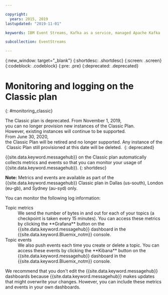 ```yaml
---

copyright:
  years: 2015, 2019
lastupdated: "2019-11-01"

keywords: IBM Event Streams, Kafka as a service, managed Apache Kafka

subcollection: EventStreams

---
```


{:new_window: target="_blank"}
{:shortdesc: .shortdesc}
{:screen: .screen}
{:codeblock: .codeblock}
{:pre: .pre}
{:deprecated: .deprecated}


# Monitoring and logging on the Classic plan 
{: #monitoring_classic}


The Classic plan is deprecated. From November 1, 2019, you can no longer provision new instances of the Classic Plan. <br/>However, existing instances will continue to be supported.
From June 30, 2020, the Classic Plan will be retired and no longer supported. Any instance of the Classic Plan still provisioned at this date will be deleted. 
{: deprecated}

{{site.data.keyword.messagehub}} on the Classic plan automatically collects metrics and events so that you
can monitor your usage of {{site.data.keyword.messagehub}}.
{: shortdesc}

**Note:** Metrics and events are available as part of the {{site.data.keyword.messagehub}} Classic plan in Dallas (us-south), London (eu-gb), and Sydney (au-syd) only. 


You can monitor the following log information:

<dl>
<dt>Topic metrics</dt>
<dd>We send the number of bytes in and out for each of your topics (a
checkpoint is taken every 15 minutes). You can access these metrics by clicking the
**Grafana** button on the {{site.data.keyword.messagehub}} dashboard in the {{site.data.keyword.Bluemix_notm}} console.
</dd>
<dt>Topic events</dt>
<dd>We also push events each time you create or delete a topic. You can
access these events by clicking the **Kibana** button on the {{site.data.keyword.messagehub}} dashboard in the {{site.data.keyword.Bluemix_notm}} console.</dd>
</dl>


We recommend that you don't edit the {{site.data.keyword.messagehub}} dashboards
because {{site.data.keyword.messagehub}} makes updates that might overwrite your
changes. However, you can include these metrics and events in
your own dashboards.


